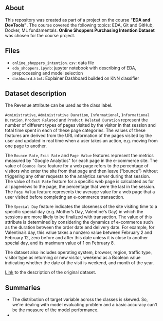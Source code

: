 ## About

This repository was created as part of a project on the course **"EDA and DevTools"**. The course covered the following topics: EDA, Git and GitHub, Docker, ML fundamentals. **Online Shoppers Purchasing Intention Dataset** was chosen for the course project.

## Files
* `online_shoppers_intention.csv`: data file
* `eda_shoppers.ipynb`: jupyter notebook with describing of EDA, preprocessing and model selection
* `dashboard.html`: Explainer Dashboard builded on KNN classifier

## Dataset description

The Revenue attribute can be used as the class label.

`Administrative`, `Administrative Duration`, `Informational`, `Informational Duration`, `Product Related` and `Product Related Duration` represent the number of different types of pages visited by the visitor in that session and total time spent in each of these page categories. The values of these features are derived from the URL information of the pages visited by the user and updated in real time when a user takes an action, e.g. moving from one page to another.

The `Bounce Rate`, `Exit Rate` and `Page Value` features represent the metrics measured by "Google Analytics" for each page in the e-commerce site. The value of `Bounce Rate` feature for a web page refers to the percentage of visitors who enter the site from that page and then leave ("bounce") without triggering any other requests to the analytics server during that session. The value of `Exit Rate` feature for a specific web page is calculated as for all pageviews to the page, the percentage that were the last in the session. The `Page Value` feature represents the average value for a web page that a user visited before completing an e-commerce transaction.

The `Special Day` feature indicates the closeness of the site visiting time to a specific special day (e.g. Mother’s Day, Valentine's Day) in which the sessions are more likely to be finalized with transaction. The value of this attribute is determined by considering the dynamics of e-commerce such as the duration between the order date and delivery date. For example, for Valentina’s day, this value takes a nonzero value between February 2 and February 12, zero before and after this date unless it is close to another special day, and its maximum value of 1 on February 8.

The dataset also includes operating system, browser, region, traffic type, visitor type as returning or new visitor, weekend as a Boolean value indicating whether the date of the visit is weekend, and month of the year.

[Link](https://archive.ics.uci.edu/dataset/468/online+shoppers+purchasing+intention+dataset) to the description of the original dataset.

## Summaries

 * The distribution of target variable across the classes is skewed. So, we're dealing with model evaluating problem and a basic accuracy can't be the measure of the model performance.
 * 
